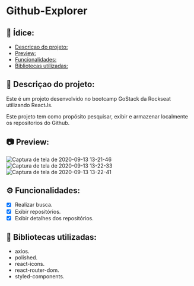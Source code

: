 
# Github-Explorer

## :page_with_curl: Ídice: 
  - [Descriçao do projeto:](#memo-descriçao-do-projeto)
  -  [Preview:](#camera-Preview)
  - [Funcionalidades:](#gear-funcionalidades)
  - [Bibliotecas utilizadas:](#file_folder-bibliotecas-utilizadas)


## :memo:   Descriçao do projeto:

Este é um projeto desenvolvido no bootcamp GoStack da Rockseat utilizando ReactJs.

Este projeto tem como propósito pesquisar, exibir e armazenar localmente os repositorios do Github.

## :camera:   Preview:
![Captura de tela de 2020-09-13 13-21-46](https://user-images.githubusercontent.com/43934564/93023346-ae024180-f5c4-11ea-95b0-8882e69817e1.png)
![Captura de tela de 2020-09-13 13-22-33](https://user-images.githubusercontent.com/43934564/93023344-a9d62400-f5c4-11ea-801d-d641235fff93.png)
![Captura de tela de 2020-09-13 13-22-41](https://user-images.githubusercontent.com/43934564/93023341-a5aa0680-f5c4-11ea-87f2-12b07d5d3f08.png)
## :gear: Funcionalidades:

- [X] Realizar busca.
- [X] Exibir repositórios.
- [X] Exibir detalhes dos repositórios.

## :file_folder: Bibliotecas utilizadas: 
- axios.
- polished.
- react-icons.
- react-router-dom.
- styled-components.


